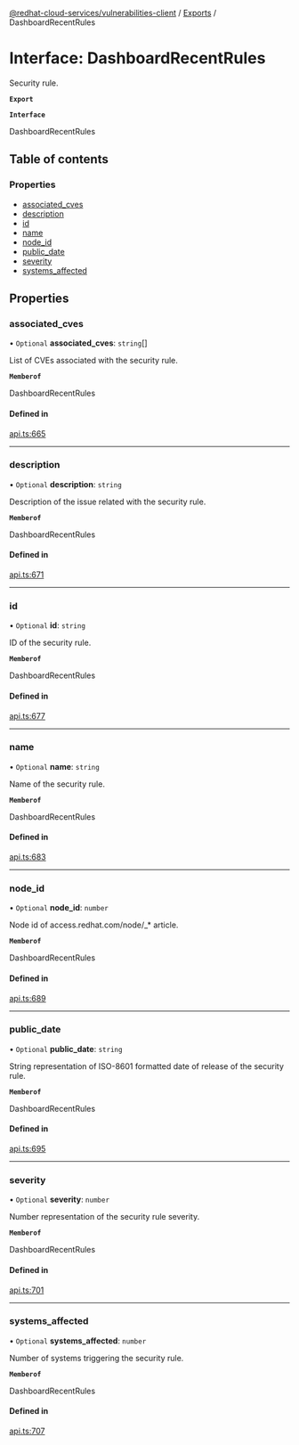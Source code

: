 [@redhat-cloud-services/vulnerabilities-client](../README.md) / [Exports](../modules.md) / DashboardRecentRules

# Interface: DashboardRecentRules

Security rule.

**`Export`**

**`Interface`**

DashboardRecentRules

## Table of contents

### Properties

- [associated\_cves](DashboardRecentRules.md#associated_cves)
- [description](DashboardRecentRules.md#description)
- [id](DashboardRecentRules.md#id)
- [name](DashboardRecentRules.md#name)
- [node\_id](DashboardRecentRules.md#node_id)
- [public\_date](DashboardRecentRules.md#public_date)
- [severity](DashboardRecentRules.md#severity)
- [systems\_affected](DashboardRecentRules.md#systems_affected)

## Properties

### associated\_cves

• `Optional` **associated\_cves**: `string`[]

List of CVEs associated with the security rule.

**`Memberof`**

DashboardRecentRules

#### Defined in

[api.ts:665](https://github.com/RedHatInsights/javascript-clients/blob/master/packages/vulnerabilities/git-api/api.ts#L665)

___

### description

• `Optional` **description**: `string`

Description of the issue related with the security rule.

**`Memberof`**

DashboardRecentRules

#### Defined in

[api.ts:671](https://github.com/RedHatInsights/javascript-clients/blob/master/packages/vulnerabilities/git-api/api.ts#L671)

___

### id

• `Optional` **id**: `string`

ID of the security rule.

**`Memberof`**

DashboardRecentRules

#### Defined in

[api.ts:677](https://github.com/RedHatInsights/javascript-clients/blob/master/packages/vulnerabilities/git-api/api.ts#L677)

___

### name

• `Optional` **name**: `string`

Name of the security rule.

**`Memberof`**

DashboardRecentRules

#### Defined in

[api.ts:683](https://github.com/RedHatInsights/javascript-clients/blob/master/packages/vulnerabilities/git-api/api.ts#L683)

___

### node\_id

• `Optional` **node\_id**: `number`

Node id of access.redhat.com/node/_* article.

**`Memberof`**

DashboardRecentRules

#### Defined in

[api.ts:689](https://github.com/RedHatInsights/javascript-clients/blob/master/packages/vulnerabilities/git-api/api.ts#L689)

___

### public\_date

• `Optional` **public\_date**: `string`

String representation of ISO-8601 formatted date of release of the security rule.

**`Memberof`**

DashboardRecentRules

#### Defined in

[api.ts:695](https://github.com/RedHatInsights/javascript-clients/blob/master/packages/vulnerabilities/git-api/api.ts#L695)

___

### severity

• `Optional` **severity**: `number`

Number representation of the security rule severity.

**`Memberof`**

DashboardRecentRules

#### Defined in

[api.ts:701](https://github.com/RedHatInsights/javascript-clients/blob/master/packages/vulnerabilities/git-api/api.ts#L701)

___

### systems\_affected

• `Optional` **systems\_affected**: `number`

Number of systems triggering the security rule.

**`Memberof`**

DashboardRecentRules

#### Defined in

[api.ts:707](https://github.com/RedHatInsights/javascript-clients/blob/master/packages/vulnerabilities/git-api/api.ts#L707)

